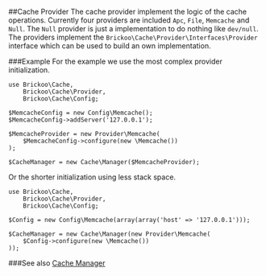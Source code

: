 ##Cache Provider
The cache provider implement the logic of the cache operations.
Currently four providers are included `Apc`, `File`, `Memcache`  and `Null`. The `Null` provider is just a implementation to do nothing like `dev/null`. The providers implement the `Brickoo\Cache\Provider\Interfaces\Provider` interface which can be used to build an own implementation.


###Example
For the example we use the most complex provider initialization.

    use Brickoo\Cache,
        Brickoo\Cache\Provider,
        Brickoo\Cache\Config;

    $MemcacheConfig = new Config\Memcache();
    $MemcacheConfig->addServer('127.0.0.1');

    $MemcacheProvider = new Provider\Memcache(
        $MemcacheConfig->configure(new \Memcache())
    );

    $CacheManager = new Cache\Manager($MemcacheProvider);

Or the shorter initialization using less stack space.

    use Brickoo\Cache,
        Brickoo\Cache\Provider,
        Brickoo\Cache\Config;

    $Config = new Config\Memcache(array(array('host' => '127.0.0.1')));

    $CacheManager = new Cache\Manager(new Provider\Memcache(
        $Config->configure(new \Memcache())
    ));


###See also
[Cache Manager](https://github.com/brickoo/brickoo/tree/master/src/Brickoo/Cache)